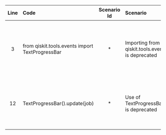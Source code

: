 | Line | Code | Scenario Id | Scenario | Artifact | Refactoring |
| :--: | :--- | :---------: | :------- | :------- | :---------- |
| 3 | from qiskit.tools.events import TextProgressBar | * | Importing from qiskit.tools.events is deprecated | qiskit.tools.events | Remove the import; replace with a custom progress bar or omit progress updates. |
| 12 | TextProgressBar().update(job) | * | Use of TextProgressBar is deprecated | TextProgressBar | Remove the call; replace with an alternative progress display or no progress bar. |